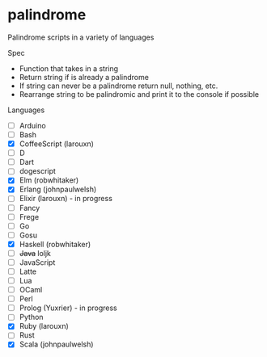 # palindrome
Palindrome scripts in a variety of languages

Spec
- Function that takes in a string
- Return string if is already a palindrome
- If string can never be a palindrome return null, nothing, etc.
- Rearrange string to be palindromic and print it to the console if possible

Languages
- [ ] Arduino
- [ ] Bash
- [x] CoffeeScript (larouxn)
- [ ] D
- [ ] Dart
- [ ] dogescript
- [x] Elm (robwhitaker)
- [x] Erlang (johnpaulwelsh)
- [ ] Elixir (larouxn) - in progress
- [ ] Fancy
- [ ] Frege
- [ ] Go
- [ ] Gosu
- [x] Haskell (robwhitaker)
- [ ] ~~Java~~ loljk
- [ ] JavaScript
- [ ] Latte
- [ ] Lua
- [ ] OCaml
- [ ] Perl
- [ ] Prolog (Yuxrier) - in progress
- [ ] Python
- [x] Ruby (larouxn)
- [ ] Rust
- [x] Scala (johnpaulwelsh)
